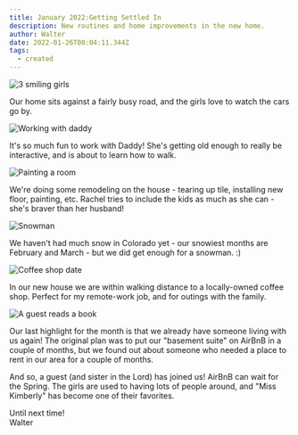 ```yaml
---
title: January 2022:Getting Settled In
description: New routines and home improvements in the new home.
author: Walter
date: 2022-01-26T00:04:11.344Z
tags:
  - created
---
```

<!--StartFragment-->

![3 smiling girls](/static/img/pxl_20220112_010512077.night.jpg "Sometimes I wonder what people think when they drive by our house....")

<!--EndFragment-->

Our home sits against a fairly busy road, and the girls love to watch the cars go by. 

<!--StartFragment-->

![Working with daddy](/static/img/pxl_20220109_223716601.jpg)

<!--EndFragment-->

It's so much fun to work with Daddy!  She's getting old enough to really be interactive, and is about to learn how to walk. 

![Painting a room ](/static/img/pxl_20220112_181429125.mp.jpg)

We're doing some remodeling on the house - tearing up tile, installing new floor, painting, etc.  Rachel tries to include the kids as much as she can - she's braver than her husband!

![Snowman](/static/img/pxl_20220108_174013336.portrait.jpg)

We haven't had much snow in Colorado yet - our snowiest months are February and March - but we did get enough for a snowman. :)

![Coffee shop date](/static/img/pxl_20220124_185749591.jpg)

In our new house we are within walking distance to a locally-owned coffee shop.  Perfect for my remote-work job, and for outings with the family.

![A guest reads a book](/static/img/pxl_20220116_210639340.portrait.jpg)

Our last highlight for the month is that we already have someone living with us again!  The original plan was to put our "basement suite" on AirBnB in a couple of months, but we found out about someone who needed a place to rent in our area for a couple of months.  

And so, a guest (and sister in the Lord) has joined us!  AirBnB can wait for the Spring. The girls are used to having lots of people around, and "Miss Kimberly" has become one of their favorites. 

Until next time!\
Walter